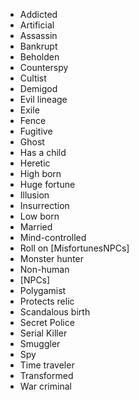 
* Addicted
* Artificial
* Assassin
* Bankrupt
* Beholden
* Counterspy
* Cultist
* Demigod
* Evil lineage
* Exile
* Fence
* Fugitive
* Ghost
* Has a child
* Heretic
* High born
* Huge fortune
* Illusion
* Insurrection
* Low born
* Married
* Mind-controlled
* Roll on [MisfortunesNPCs]
* Monster hunter
* Non-human
* [NPCs]
* Polygamist
* Protects relic
* Scandalous birth
* Secret Police
* Serial Killer
* Smuggler
* Spy
* Time traveler
* Transformed
* War criminal